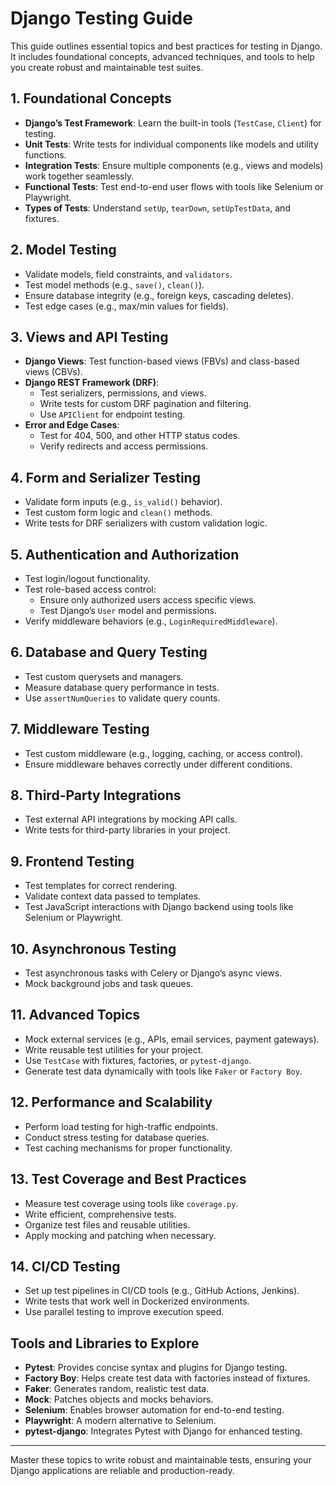 # Django Testing Guide

This guide outlines essential topics and best practices for testing in Django. It includes foundational concepts, advanced techniques, and tools to help you create robust and maintainable test suites.

## 1. Foundational Concepts

- **Django’s Test Framework**: Learn the built-in tools (`TestCase`, `Client`) for testing.
- **Unit Tests**: Write tests for individual components like models and utility functions.
- **Integration Tests**: Ensure multiple components (e.g., views and models) work together seamlessly.
- **Functional Tests**: Test end-to-end user flows with tools like Selenium or Playwright.
- **Types of Tests**: Understand `setUp`, `tearDown`, `setUpTestData`, and fixtures.

## 2. Model Testing

- Validate models, field constraints, and `validators`.
- Test model methods (e.g., `save()`, `clean()`).
- Ensure database integrity (e.g., foreign keys, cascading deletes).
- Test edge cases (e.g., max/min values for fields).

## 3. Views and API Testing

- **Django Views**: Test function-based views (FBVs) and class-based views (CBVs).
- **Django REST Framework (DRF)**:
  - Test serializers, permissions, and views.
  - Write tests for custom DRF pagination and filtering.
  - Use `APIClient` for endpoint testing.
- **Error and Edge Cases**:
  - Test for 404, 500, and other HTTP status codes.
  - Verify redirects and access permissions.

## 4. Form and Serializer Testing

- Validate form inputs (e.g., `is_valid()` behavior).
- Test custom form logic and `clean()` methods.
- Write tests for DRF serializers with custom validation logic.

## 5. Authentication and Authorization

- Test login/logout functionality.
- Test role-based access control:
  - Ensure only authorized users access specific views.
  - Test Django’s `User` model and permissions.
- Verify middleware behaviors (e.g., `LoginRequiredMiddleware`).

## 6. Database and Query Testing

- Test custom querysets and managers.
- Measure database query performance in tests.
- Use `assertNumQueries` to validate query counts.

## 7. Middleware Testing

- Test custom middleware (e.g., logging, caching, or access control).
- Ensure middleware behaves correctly under different conditions.

## 8. Third-Party Integrations

- Test external API integrations by mocking API calls.
- Write tests for third-party libraries in your project.

## 9. Frontend Testing

- Test templates for correct rendering.
- Validate context data passed to templates.
- Test JavaScript interactions with Django backend using tools like Selenium or Playwright.

## 10. Asynchronous Testing

- Test asynchronous tasks with Celery or Django’s async views.
- Mock background jobs and task queues.

## 11. Advanced Topics

- Mock external services (e.g., APIs, email services, payment gateways).
- Write reusable test utilities for your project.
- Use `TestCase` with fixtures, factories, or `pytest-django`.
- Generate test data dynamically with tools like `Faker` or `Factory Boy`.

## 12. Performance and Scalability

- Perform load testing for high-traffic endpoints.
- Conduct stress testing for database queries.
- Test caching mechanisms for proper functionality.

## 13. Test Coverage and Best Practices

- Measure test coverage using tools like `coverage.py`.
- Write efficient, comprehensive tests.
- Organize test files and reusable utilities.
- Apply mocking and patching when necessary.

## 14. CI/CD Testing

- Set up test pipelines in CI/CD tools (e.g., GitHub Actions, Jenkins).
- Write tests that work well in Dockerized environments.
- Use parallel testing to improve execution speed.

## Tools and Libraries to Explore

- **Pytest**: Provides concise syntax and plugins for Django testing.
- **Factory Boy**: Helps create test data with factories instead of fixtures.
- **Faker**: Generates random, realistic test data.
- **Mock**: Patches objects and mocks behaviors.
- **Selenium**: Enables browser automation for end-to-end testing.
- **Playwright**: A modern alternative to Selenium.
- **pytest-django**: Integrates Pytest with Django for enhanced testing.

---

Master these topics to write robust and maintainable tests, ensuring your Django applications are reliable and production-ready.
